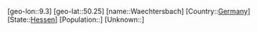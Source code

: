 ﻿---
location: [50.25,9.3]
type: City
tags:
- geo/City


SpocWebEntityId: 35732
isDeleted: false
confidential: public

---
[geo-lon::9.3]
[geo-lat::50.25]
[name::Waechtersbach]
[Country::[Germany](geo/Continent/Europe/Germany.md)]
[State::[Hessen](geo/Continent/Europe/Germany/Hessen.md)]
[Population::]
[Unknown::]


